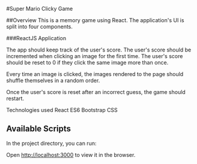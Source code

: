 #Super Mario Clicky Game

##Overview
This is a memory game using React. The application's UI is split into four components.

###ReactJS Application


The app should keep track of the user's score. The user's score should be incremented when clicking an image for the first time. The user's score should be reset to 0 if they click the same image more than once.

Every time an image is clicked, the images rendered to the page should shuffle themselves in a random order.

Once the user's score is reset after an incorrect guess, the game should restart.

Technologies used
React
ES6
Bootstrap
CSS

## Available Scripts

In the project directory, you can run:

Open [http://localhost:3000](http://localhost:3000) to view it in the browser.


